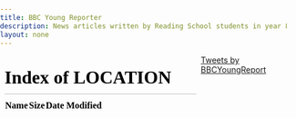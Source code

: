 ```yaml
---
title: BBC Young Reporter
description: News articles written by Reading School students in year 8
layout: none
---
```


<script src="/js/jquery.min.js"></script>

<iframe id="articles" src="/"></iframe>
<a class="twitter-timeline" id="tweets" data-dnt="true" href="https://twitter.com/BBCYoungReport?ref_src=twsrc%5Etfw">Tweets by BBCYoungReport</a> <script async src="https://platform.twitter.com/widgets.js" charset="utf-8"></script>

<script>
    window.setInterval(function() {
        document.getElementById('iframe').contentWindow.location.reload();
        document.getElementsByClass('twitter-timeline')[0].contentWindow.location.reload();
    }, 60000);
</script>

<style>
    html, body {
        width: 100%;
    }
    html, body, iframe {
        height: 100%;
        margin: 0;
        padding: 0;
        border: none;
    }
    #articles {
        width: 70%;
        float: left;
    }
    .twitter-timeline {
        width: 30% !important;
        float: right;
    }
</style>
